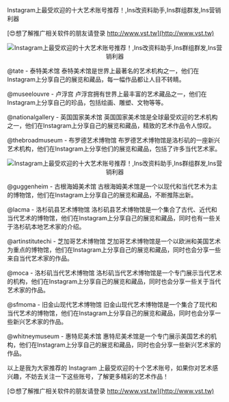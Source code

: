 Instagram上最受欢迎的十大艺术账号推荐！,Ins改资料助手,Ins群组群发,Ins营销利器

[😍想了解推广相关软件的朋友请登录 http://www.vst.tw](http://www.vst.tw)

 <center><img src="https://vst.tw/MP4/tuiguang/png/5.png" alt="Instagram上最受欢迎的十大艺术账号推荐！,Ins改资料助手,Ins群组群发,Ins营销利器"></center>

@tate - 泰特美术馆
泰特美术馆是世界上最著名的艺术机构之一，他们在Instagram上分享自己的展览和藏品，每一幅作品都让人目不转睛。

@museelouvre - 卢浮宫
卢浮宫拥有世界上最丰富的艺术藏品之一，他们在Instagram上分享自己的珍品，包括绘画、雕塑、文物等等。

@nationalgallery - 英国国家美术馆
英国国家美术馆是全球最受欢迎的艺术机构之一，他们在Instagram上分享自己的展览和藏品，精致的艺术作品令人惊叹。

@thebroadmuseum - 布罗德艺术博物馆
布罗德艺术博物馆是洛杉矶的一座新兴艺术机构，他们在Instagram上分享他们的展览和藏品，包括了许多当代艺术家。

 <center><img src="https://vst.tw/MP4/tuiguang/png/3.png" alt="Instagram上最受欢迎的十大艺术账号推荐！,Ins改资料助手,Ins群组群发,Ins营销利器"></center>

@guggenheim - 古根海姆美术馆
古根海姆美术馆是一个以现代和当代艺术为主的博物馆，他们在Instagram上分享自己的展览和藏品，不断推陈出新。

@lacma - 洛杉矶县艺术博物馆
洛杉矶县艺术博物馆是一个集合了古代、近代和当代艺术的博物馆，他们在Instagram上分享自己的展览和藏品，同时也有一些关于洛杉矶本地艺术家的介绍。

@artinstitutechi - 芝加哥艺术博物馆
芝加哥艺术博物馆是一个以欧洲和美国艺术为重点的博物馆，他们在Instagram上分享自己的展览和藏品，同时也会分享一些来自当代艺术家的作品。

@moca - 洛杉矶当代艺术博物馆
洛杉矶当代艺术博物馆是一个专门展示当代艺术的机构，他们在Instagram上分享自己的展览和藏品，同时也会分享一些关于当代艺术家的作品。

@sfmoma - 旧金山现代艺术博物馆
旧金山现代艺术博物馆是一个集合了现代和当代艺术的博物馆，他们在Instagram上分享自己的展览和藏品，同时也会分享一些新兴艺术家的作品。

@whitneymuseum - 惠特尼美术馆
惠特尼美术馆是一个专门展示美国艺术的机构，他们在Instagram上分享自己的展览和藏品，同时也会分享一些新兴艺术家的作品。

以上是我为大家推荐的 Instagram 上最受欢迎的十个艺术账号，如果你对艺术感兴趣，不妨去关注一下这些账号，了解更多精彩的艺术作品！

[😍想了解推广相关软件的朋友请登录 http://www.vst.tw](http://www.vst.tw)



